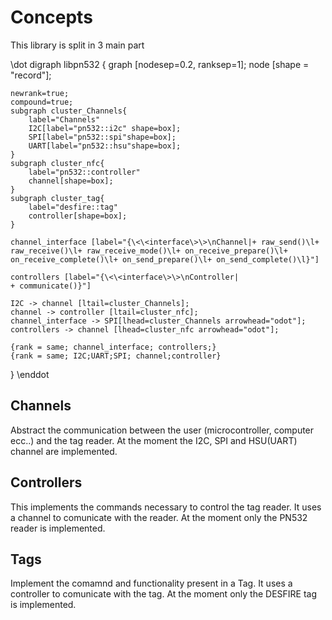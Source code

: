 Concepts
========

This library is split in 3 main part

\dot
digraph libpn532 {
    graph [nodesep=0.2, ranksep=1];
    node [shape = "record"];

    newrank=true;
    compound=true;
    subgraph cluster_Channels{
        label="Channels"
        I2C[label="pn532::i2c" shape=box];
        SPI[label="pn532::spi"shape=box];
        UART[label="pn532::hsu"shape=box];
    }
    subgraph cluster_nfc{
        label="pn532::controller"
        channel[shape=box];
    }
    subgraph cluster_tag{
        label="desfire::tag"
        controller[shape=box];
    }

    channel_interface [label="{\<\<interface\>\>\nChannel|+ raw_send()\l+ raw_receive()\l+ raw_receive_mode()\l+ on_receive_prepare()\l+ on_receive_complete()\l+ on_send_prepare()\l+ on_send_complete()\l}"]

    controllers [label="{\<\<interface\>\>\nController|
    + communicate()}"]

    I2C -> channel [ltail=cluster_Channels];
    channel -> controller [ltail=cluster_nfc];
    channel_interface -> SPI[lhead=cluster_Channels arrowhead="odot"];
    controllers -> channel [lhead=cluster_nfc arrowhead="odot"];

    {rank = same; channel_interface; controllers;}
    {rank = same; I2C;UART;SPI; channel;controller}
}
\enddot

## Channels

Abstract the communication between the user (microcontroller, computer ecc..) and the tag reader.
At the moment the I2C, SPI and HSU(UART) channel are implemented.

## Controllers

This implements the commands necessary to control the tag reader. It uses a channel to comunicate with the reader.
At the moment only the PN532 reader is implemented.

## Tags

Implement the comamnd and functionality present in a Tag. It uses a controller to comunicate with the tag.
At the moment only the DESFIRE tag is implemented.